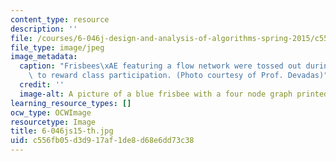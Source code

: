 ```yaml
---
content_type: resource
description: ''
file: /courses/6-046j-design-and-analysis-of-algorithms-spring-2015/c556fb05d3d917af1de8d68e6dd73c38_6-046js15-th.jpg
file_type: image/jpeg
image_metadata:
  caption: "Frisbees\xAE featuring a flow network were tossed out during lectures\
    \ to reward class participation. (Photo courtesy of Prof. Devadas)"
  credit: ''
  image-alt: A picture of a blue frisbee with a four node graph printed on it.
learning_resource_types: []
ocw_type: OCWImage
resourcetype: Image
title: 6-046js15-th.jpg
uid: c556fb05-d3d9-17af-1de8-d68e6dd73c38
---
```

